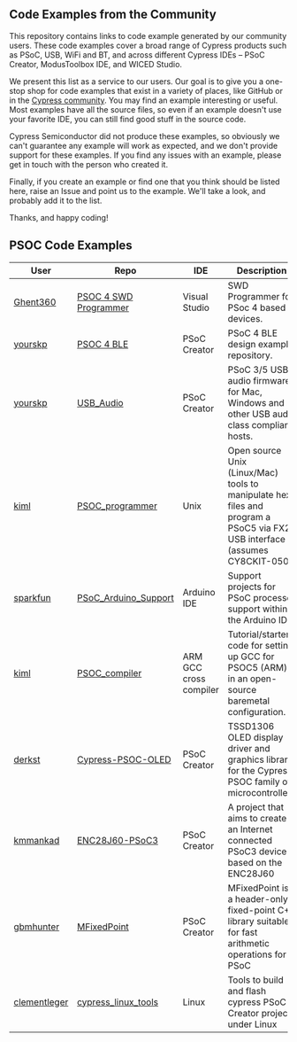 ## Code Examples from the Community

This repository contains links to code example generated by our community users. These code examples cover a broad range of Cypress products such as PSoC, USB, WiFi and BT, and across different Cypress IDEs – PSoC Creator, ModusToolbox IDE, and WICED Studio. 

We present this list as a service to our users. Our goal is to give you a one-stop shop for code examples that exist in a variety of places, like GitHub or in the [Cypress community](https://community.cypress.com/welcome). You may find an example interesting or useful.  Most examples have all the source files, so even if an example doesn't use your favorite IDE, you can still find good stuff in the source code.

Cypress Semiconductor did not produce these examples, so obviously we can't guarantee any example will work as expected, and we don't provide support for these examples. If you find any issues with an example, please get in touch with the person who created it.

Finally, if you create an example or find one that you think should be listed here, raise an Issue and point us to the example. We'll take a look, and probably add it to the list.

Thanks, and happy coding!

## PSOC Code Examples
| User | Repo | IDE | Description |
| ----- | ----- | ----- | ----- |
|[Ghent360](https://github.com/ghent360) | [PSOC 4 SWD Programmer](https://github.com/ghent360/PSOC4_swd_programmer) | Visual Studio | SWD Programmer for PSoc 4 based devices.|
|[yourskp](https://github.com/yourskp) | [PSOC 4 BLE](https://github.com/yourskp/BLE) | PSoC Creator | PSoC 4 BLE design example repository.|
|[yourskp](https://github.com/yourskp) | [USB_Audio](https://github.com/yourskp/USB_Audio) | PSoC Creator | PSoC 3/5 USB audio firmware for Mac, Windows and other USB audio class compliant hosts.|
|[kiml](https://github.com/kiml) | [PSOC_programmer](https://github.com/kiml/PSOC_programmer) | Unix | Open source Unix (Linux/Mac) tools to manipulate hex files and program a PSoC5 via FX2 USB interface (assumes CY8CKIT-050).|
|[sparkfun](https://github.com/sparkfun) | [PSoC_Arduino_Support](https://github.com/sparkfun/PSoC_Arduino_Support) | Arduino IDE | Support projects for PSoC processor support within the Arduino IDE.|
|[kiml](https://github.com/kiml) | [PSOC_compiler](https://github.com/kiml/PSOC_compiler) | ARM GCC cross compiler | Tutorial/starter code for setting up GCC for PSOC5 (ARM) in an open-source baremetal configuration.|
|[derkst](https://github.com/derkst) | [Cypress-PSOC-OLED](https://github.com/derkst/Cypress-PSOC-OLED) | PSoC Creator | TSSD1306 OLED display driver and graphics library for the Cypress PSOC family of microcontrollers|
|[kmmankad](https://github.com/kmmankad) | [ENC28J60-PSoC3](https://github.com/kmmankad/ENC28J60-PSoC3) | PSoC Creator | A project that aims to create an Internet connected PSoC3 device based on the ENC28J60|
|[gbmhunter](https://github.com/gbmhunter) | [MFixedPoint](https://github.com/gbmhunter/MFixedPoint) | PSoC Creator | MFixedPoint is a header-only fixed-point C++ library suitable for fast arithmetic operations for PSoC|
|[clementleger](https://github.com/clementleger) | [cypress_linux_tools](https://github.com/clementleger/cypress_linux_tools) | Linux | Tools to build and flash cypress PSoC Creator projects under Linux|






